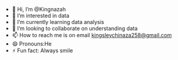 - 👋 Hi, I’m @Kingnazah
- 👀 I’m interested in data
- 🌱 I’m currently learning data analysis
- 💞️ I’m looking to collaborate on understanding data
- 📫 How to reach me is on email kingsleychinaza258@gmail.com
- 😄 Pronouns:He
- ⚡ Fun fact: Always smile

<!---
Kingnazah/Kingnazah is a ✨ special ✨ repository because its `README.md` (this file) appears on your GitHub profile.
You can click the Preview link to take a look at your changes.
--->
